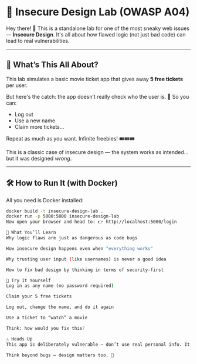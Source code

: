 # 🧠 Insecure Design Lab (OWASP A04)

Hey there! 👋 This is a standalone lab for one of the most sneaky web issues — **Insecure Design**. It's all about how flawed logic (not just bad code) can lead to real vulnerabilities.

---

## 🚀 What’s This All About?

This lab simulates a basic movie ticket app that gives away **5 free tickets** per user.

But here's the catch: the app doesn’t really check who the user is. 😬 So you can:
- Log out
- Use a new name
- Claim more tickets...

Repeat as much as you want. Infinite freebies! 🎟️🎟️🎟️

This is a classic case of insecure design — the system works as intended... but it was designed *wrong*.

---

## 🛠️ How to Run It (with Docker)

All you need is Docker installed:

```bash
docker build -t insecure-design-lab .
docker run -p 5000:5000 insecure-design-lab
Now open your browser and head to: 👉 http://localhost:5000/login

🧪 What You’ll Learn
Why logic flaws are just as dangerous as code bugs

How insecure design happens even when "everything works"

Why trusting user input (like usernames) is never a good idea

How to fix bad design by thinking in terms of security-first

🎯 Try It Yourself
Log in as any name (no password required)

Claim your 5 free tickets

Log out, change the name, and do it again

Use a ticket to “watch” a movie

Think: how would you fix this?

⚠️ Heads Up
This app is deliberately vulnerable — don’t use real personal info. It’s meant for learning and local use only.

Think beyond bugs — design matters too. 🚧
